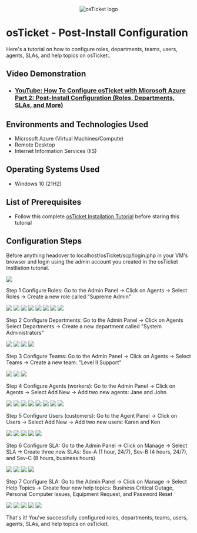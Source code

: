 <p align="center">
<img src="https://i.imgur.com/Clzj7Xs.png" alt="osTicket logo"/>
</p>

<h1>osTicket - Post-Install Configuration</h1>
Here's a tutorial on how to configure roles, departments, teams, users, agents, SLAs, and help topics on osTicket:.<br />

<h2>Video Demonstration</h2>

- ### [YouTube: How To Configure osTicket with Microsoft Azure Part 2: Post-Install Configuration (Roles, Departments, SLAs, and More)](https://youtu.be/ooZva6raT4Y)

<h2>Environments and Technologies Used</h2>

- Microsoft Azure (Virtual Machines/Compute)
- Remote Desktop
- Internet Information Services (IIS)

<h2>Operating Systems Used </h2>

- Windows 10</b> (21H2)

<h2>List of Prerequisites</h2>

- Follow this complete [osTicket Installation Tutorial](https://github.com/alexanderdrodriguez/osticket-prereqs) before staring this tutorial

<h2>Configuration Steps</h2>

<p> Before anything headover to localhost/osTicket/scp/login.php in your VM's browser and login using the admin account you created in the osTicket Instllation tutorial.</p>
<img src="https://i.gyazo.com/255cf2560f9907342d99cb6fb5120444.png">
<p>Step 1 Configure Roles: Go to the Admin Panel -> Click on Agents -> Select Roles -> Create a new role called "Supreme Admin"</p>
<img src="https://i.gyazo.com/6656e33d64730ea9a6fbd0da26bf53b3.png">
<img src="https://i.gyazo.com/d39fab5752b4b96ba3685215d9e64018.png">
<img src="https://i.gyazo.com/8cbc5f6806258fb1ff239abb29c88a0e.png">
<img src="https://i.gyazo.com/f423597ac97416b59d601cbac6d10523.png">
<img src="https://i.gyazo.com/e967c85ed942a62d58b15465e78820b6.png">
<img src="https://i.gyazo.com/6d870d55c1e56616297eacef1688d656.png">
<img src="https://i.gyazo.com/faad144ad4e02df4a71b82592b1d9e7e.png">
<img src="https://i.gyazo.com/faad144ad4e02df4a71b82592b1d9e7e.png">
</p>
<p>Step 2 Configure Departments: Go to the Admin Panel -> Click on Agents Select Departments -> Create a new department called "System Administrators"</p>
<img src="https://i.gyazo.com/7b4b44020cbc81500ed1c0261ea6b689.png">
<img src="https://i.gyazo.com/6e532b249875465a2e16e1e127890457.png">
<img src="https://i.gyazo.com/0782861e19987802fd07c386df246b94.png">
<img src="https://i.gyazo.com/93d01bcb04f16589fe562e0415fef781.png">
<p>Step 3 Configure Teams: Go to the Admin Panel -> Click on Agents -> Select Teams -> Create a new team: "Level II Support"</p>
<img src="https://i.gyazo.com/c64f23ca04731351c39db7218a6ad469.png">
<img src="https://i.gyazo.com/b5a20fef5a1fe7fe4d4b0ec1ebc15f73.png">
<img src="https://i.gyazo.com/107fe7744149636005fe44a51ddecb9b.png">
<p>Step 4 Configure Agents (workers): Go to the Admin Panel -> Click on Agents -> Select Add New -> Add two new agents: Jane and John</p>
<img src="https://i.gyazo.com/86db9259e8d109a2c0e9dcc854345d8c.png">
<img src="https://i.gyazo.com/a2edc751e893ea1d96dc064eeceec8cd.png">
<img src="https://i.gyazo.com/b3223f6647282b6328edbba31806b506.png">
<img src="https://i.gyazo.com/a6f26ad2b37fc941b0f6f4fa7d64d0d5.png">
<img src="https://i.gyazo.com/f3bce5178ca7c7718c3a37aecfb37572.png">
<img src="https://i.gyazo.com/5edb69d58d80ab26b0b561969a0b42af.png">
<img src="https://i.gyazo.com/7baee2071e1622074d57263a00810323.png">
<img src="https://i.gyazo.com/d0b06830e86e0b8b57070015757f3679.png">
<p>Step 5 Configure Users (customers): Go to the Agent Panel -> Click on Users -> Select Add New -> Add two new users: Karen and Ken</p>
<img src="https://i.gyazo.com/2759af55865ab0ce082f26435813723d.png">
<img src="https://i.gyazo.com/b655274d917b350a2aabfeebb254d58a.png">
<img src="https://i.gyazo.com/f6565a4e402005c59e7bad4c2d0f08e6.png">
<img src="https://i.gyazo.com/1e4344d2adee58c0efbceba573ba6a5b.png">
<img src="https://i.gyazo.com/3043e340379017a50b97295719c5e7f3.png">
<p>Step 6 Configure SLA: Go to the Admin Panel -> Click on Manage -> Select SLA -> Create three new SLAs: Sev-A (1 hour, 24/7), Sev-B (4 hours, 24/7), and Sev-C (8 hours, business hours)</p>
<img src="https://i.gyazo.com/87f76526e23f4068d5562ca21661a9e7.png">
<img src="https://i.gyazo.com/1db63a8638089c4c1bb6ac66c9fbb88f.png">
<img src="https://i.gyazo.com/54c946650ec20487ff27e618b6ee61c6.png">
<img src="https://i.gyazo.com/f50da5202fdc507ccca9474cbe1a212f.png">
<p>Step 7 Configure SLA: Go to the Admin Panel -> Click on Manage -> Select Help Topics -> Create four new help topics: Business Critical Outage, Personal Computer Issues, Equipment Request, and Password Reset</p>
<img src="https://i.gyazo.com/92b9bb89d43bae5ac627a99557251dbc.png">
<img src="https://i.gyazo.com/f763b4b157693d96434e6dff5d708b1f.png">
<img src="https://i.gyazo.com/f620abf907ad7be867f77a3c468ec5ab.png">
<img src="https://i.gyazo.com/ecb88743d033b30da01e713f9e946833.png">
<img src="https://i.gyazo.com/84f13f2237de52ae4a71483250cd3631.png">
<p>That's it! You've successfully configured roles, departments, teams, users, agents, SLAs, and help topics on osTicket.</p>
